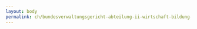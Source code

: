 ```yaml
---
layout: body
permalink: ch/bundesverwaltungsgericht-abteilung-ii-wirtschaft-bildung-und-wettbewerb/
---
```


